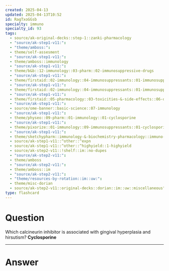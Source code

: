 ```yaml
---
created: 2025-04-13
updated: 2025-04-13T10:52
id: RagTxoGGsb
specialty: immuno
specialty_id: 93
tags:
  - source/ak-original-decks::step-1::zanki-pharmacology
  - "source/ak-step1-v11:": 
  - "theme/amboss:": 
  - theme/self-assesment
  - "source/ak-step1-v11:": 
  - theme/amboss::immunology
  - "source/ak-step1-v11:": 
  - theme/b&b::12-immunology::03-pharm::02-immunosuppressive-drugs
  - "source/ak-step1-v11:": 
  - theme/firstaid::02-immunology::04-immunosuppressants::01-immunosuppressants
  - "source/ak-step1-v11:": 
  - theme/firstaid::02-immunology::04-immunosuppressants::01-immunosuppressants::cyclosporine
  - "source/ak-step1-v11:": 
  - theme/firstaid::05-pharmacology::03-toxicities-&-side-effects::06-drug-reactions---msk/skin/connect-tissue
  - "source/ak-step1-v11:": 
  - source/ome-banner::basic-science::07-immunology
  - "source/ak-step1-v11:": 
  - theme/physeo::09-pharm::01-immunology::01-cyclosporine
  - "source/ak-step1-v11:": 
  - theme/pixorize::01-immunology::09-immunosuppressants::01-cyclosporine
  - "source/ak-step1-v11:": 
  - theme/sketchypharm::immunology-&-biochemistry-pharmacology::immuno-suppressives::transplant-rejection-prophylaxis
  - source/ak-step1-v11::^other::^expn
  - source/ak-step1-v11::^other::^highyield::1-highyield
  - source/ak-step2-v11::!shelf::im::no-dupes
  - "source/ak-step2-v11:": 
  - theme/amboss
  - "source/ak-step2-v11:": 
  - theme/amboss::im
  - "source/ak-step2-v11:": 
  - "theme/resources-by-rotation::im::uw:": 
  - theme/misc-dorian
  - source/ak-step2-v11::original-decks::dorian::im::uw::miscellaneous"
type: flashcard
---
```


# Question
Which calcineurin inhibitor is associated with gingival hyperplasia and hirsutism?    **Cyclosporine**

---

# Answer
